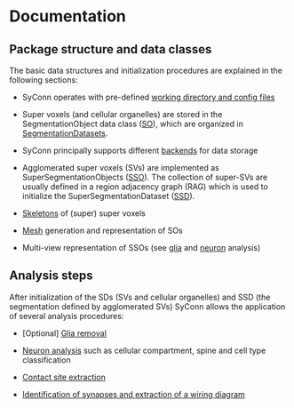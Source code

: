 # Documentation

## Package structure and data classes
The basic data structures and initialization procedures are explained in the following sections:

* SyConn operates with pre-defined [working directory and config files](config.md)

* Super voxels (and cellular organelles) are stored in the SegmentationObject data class ([SO](segmentation_datasets.md)), which are
organized in [SegmentationDatasets](segmentation_datasets.md).

* SyConn principally supports different [backends](backend.md) for data storage

* Agglomerated super voxels (SVs) are implemented as SuperSegmentationObjects ([SSO](super_segmentation_objects.md)). The collection
 of super-SVs are usually defined in a region adjacency graph (RAG) which is used to initialize the SuperSegmentationDataset
  ([SSD](super_segmentation_datasets.md)).

* [Skeletons](skeletons.md) of (super) super voxels

* [Mesh](meshes.md) generation and representation of SOs

* Multi-view representation of SSOs (see [glia](glia_removal.md) and [neuron](neuron_analysis.md) analysis)


## Analysis steps
After initialization of the SDs (SVs and cellular organelles) and SSD (the segmentation defined by agglomerated SVs) SyConn allows
the application of several analysis procedures:

* [Optional] [Glia removal](glia_removal.md)

* [Neuron analysis](neuron_analysis.md) such as cellular compartment, spine and cell type classification

* [Contact site extraction](contact_site_extraction.md)

* [Identification of synapses and extraction of a wiring diagram](contact_site_classification.md)


